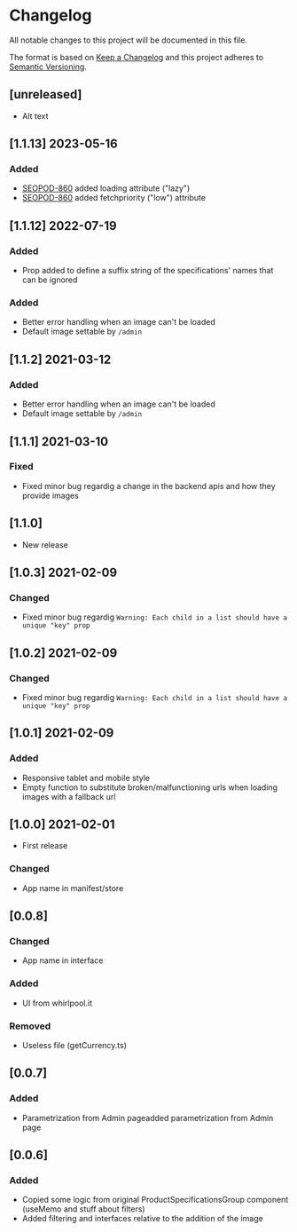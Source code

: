 # Changelog

All notable changes to this project will be documented in this file.

The format is based on [Keep a Changelog](http://keepachangelog.com/en/1.0.0/)
and this project adheres to [Semantic Versioning](http://semver.org/spec/v2.0.0.html).

## [unreleased]
- Alt text
## [1.1.13] 2023-05-16
### Added
- [SEOPOD-860](https://whirlpoolgtm.atlassian.net/browse/SEOPOD-860) added loading attribute ("lazy")
- [SEOPOD-860](https://whirlpoolgtm.atlassian.net/browse/SEOPOD-860) added fetchpriority ("low") attribute



## [1.1.12] 2022-07-19
### Added
- Prop added to define a suffix string of the specifications' names that can be ignored
### Added
- Better error handling when an image can't be loaded
- Default image settable by `/admin`
## [1.1.2] 2021-03-12
### Added
- Better error handling when an image can't be loaded
- Default image settable by `/admin`
## [1.1.1] 2021-03-10
### Fixed
- Fixed minor bug regardig a change in the backend apis and how they provide images
## [1.1.0]
- New release
## [1.0.3] 2021-02-09
### Changed
- Fixed minor bug regardig `Warning: Each child in a list should have a unique "key" prop`
## [1.0.2] 2021-02-09
### Changed
- Fixed minor bug regardig `Warning: Each child in a list should have a unique "key" prop`
## [1.0.1] 2021-02-09
### Added
- Responsive tablet and mobile style
- Empty function to substitute broken/malfunctioning urls when loading images with a fallback url
## [1.0.0] 2021-02-01
- First release
### Changed
- App name in manifest/store
## [0.0.8]
### Changed
- App name in interface
### Added
- UI from whirlpool.it
### Removed
- Useless file (getCurrency.ts)
## [0.0.7]
### Added
- Parametrization from Admin pageadded parametrization from Admin page
## [0.0.6]
### Added
- Copied some logic from original ProductSpecificationsGroup component (useMemo and stuff about filters)
- Added filtering and interfaces relative to the addition of the image
